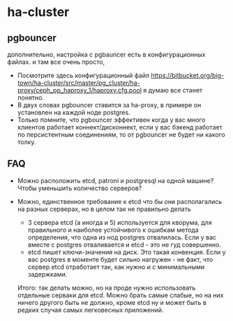 # ha-cluster

## pgbouncer

дополнительно, настройка с pgbauncer есть в конфигурационных файлах. и там все очень просто,
* Посмотрите здесь конфигурационный файл https://bitbucket.org/big-town/ha-cluster/src/master/pg_cluster/ha-proxy/ceph_pp_haproxy_1/haproxy.cfg.pool я думаю все станет понятно.
* В двух словах pgbouncer ставится за ha-proxy, в примере он установлен на каждой ноде postgres.
* Только помните, что pgbouncer эффективен когда у вас много клиентов работает коннект/дисконнект, если у вас бэкенд работает по персистентным соединениям, то от pgbouncer не будет ни какого толку.

## FAQ

* Можно расположить etcd, patroni и postgresql на одной машине? Чтобы уменьшить количество серверов?
* Можно, единственное требование к etcd что бы они располагались на разных серверах, но в целом так не правильно делать
  * 3 сервера etcd (а иногда и 5) используется для кворума, для правильного и наиболее устойчивого к ошибкам метода определения, что одна из нод postgres отвалилась. Если у вас вместе с postgres отваливается и etcd - это не гуд совершенно.
  * etcd пишет ключи-значения на диск. Это такая конвенция. Если у вас postgres в моменте будет сильно нагружен - не факт, что сервер etcd отработает так, как нужно и с минимальными задержками.

  Итого: так делать можно, но на проде нужно использовать отдельные серваки для etcd. Можно брать самые слабые, но на них ничего другого быть не должно, кроме etcd ну и может быть в редких случая самых легковесных приложений.
